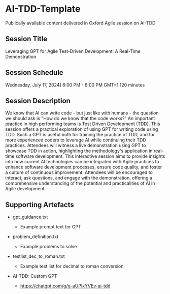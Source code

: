 # AI-TDD-Template
Publically available content delivered in Oxford Agile session on AI-TDD

## Session Title
Leveraging GPT for Agile Test-Driven Development: A Real-Time Demonstration

## Session Schedule
Wednesday, July 17, 2024]
6:00 PM - 8:00 PM GMT+1
120 minutes

## Session Description
We know that AI can write code - but just like with humans - the question we should ask is "How do we know that the code works?"
An important practice in high performing teams is Test Driven Development (TDD). This session offers a practical exploration of using GPT for writing code using TDD. Such a GPT is useful both for training the practice of TDD, and for more experienced coders to leverage AI while continuing their TDD practices.
Attendees will witness a live demonstration using GPT to showcase TDD in action, highlighting the methodology's application in real-time software development.
This interactive session aims to provide insights into how current AI technologies can be integrated with Agile practices to enhance software development processes, ensure code quality, and foster a culture of continuous improvement.
Attendees will be encouraged to interact, ask questions, and engage with the demonstration, offering a comprehensive understanding of the potential and practicalities of AI in Agile development.

## Supporting Artefacts
- gpt_guidance.txt
  - Example prompt text for GPT

- problem_definition.txt
  - Example problems to solve

- testlist_dec_to_roman.txt
  - Example test list for decimal to roman conversion
 
- AI-TDD: Custom GPT
  - https://chatgpt.com/g/g-aUPIxYVEv-ai-tdd 
